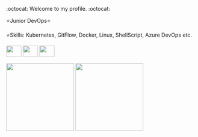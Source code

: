 
:octocat:	Welcome to my profile. :octocat:	

:star:Junior DevOps:star:

:star:Skills: 
Kubernetes, GitFlow, Docker, Linux, ShellScript, Azure DevOps etc.

   [<img height="30" width="40" src="https://cdn.jsdelivr.net/gh/devicons/devicon/icons/linkedin/linkedin-original.svg">](https://www.linkedin.com/in/diegosant123/)
   [<img height="30" width="40" src="https://cdn.jsdelivr.net/gh/devicons/devicon/icons/twitter/twitter-original.svg">](https://twitter.com/iamdinegro)
   [<img height="30" width="40" src="https://cdn.jsdelivr.net/gh/devicons/devicon/icons/facebook/facebook-original.svg">](https://www.facebook.com/profile.php?id=100024175417273)


   <img height="180em" src="https://github-readme-stats.vercel.app/api?username=diego5896&show_icons=true&theme=dracula&include_all_commits=true&count_private=true"/>
   <img height="180em" src="https://github-readme-stats.vercel.app/api/top-langs/?username=diego5896&layout=compact&langs_count=7&theme=dracula"/>


